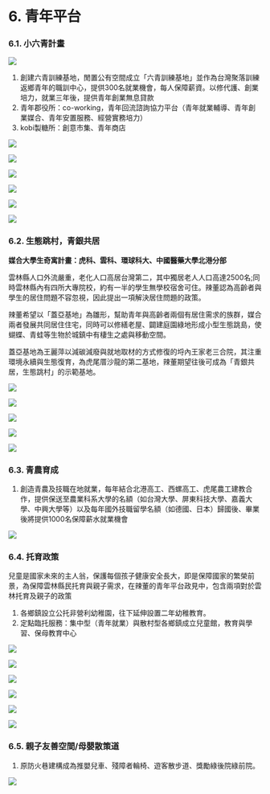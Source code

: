 # 6. 青年平台

### 6.1. 小六青計畫

![](.gitbook/assets/45091043_285793965600360_487478341419401216_n.jpg)

1. 創建六青訓練基地，閒置公有空間成立「六青訓練基地」並作為台灣聚落訓練返鄉青年的職訓中心，提供300名就業機會，每人保障薪資。以修代護、創業培力，就業三年後，提供青年創業無息貸款
2. 青年郡役所：co-working，青年回流諮詢協力平台（青年就業輔導、青年創業媒合、青年安置服務、經營實務培力）
3. kobi製糖所：創意市集、青年商店

![](.gitbook/assets/44966213_285793978933692_1850926953758982144_o.jpg)

![](.gitbook/assets/45114103_285793982267025_2275331338204610560_o.jpg)

![](.gitbook/assets/45102733_285794052267018_6759119685892964352_o.jpg)

![](.gitbook/assets/44994499_285794495600307_6250588321026670592_o.jpg)

![](.gitbook/assets/45148329_285794502266973_763456777898426368_o.jpg)

![](.gitbook/assets/44966243_285794722266951_7151971496825454592_o.jpg)

### 6.2. 生態跳村，青銀共居

**媒合大學生奇寓計畫：虎科、雲科、環球科大、中國醫藥大學北港分部**

雲林縣人口外流嚴重，老化人口高居台灣第二，其中獨居老人人口高達2500名;同時雲林縣內有四所大專院校，約有一半的學生無學校宿舍可住。辣董認為高齡者與學生的居住問題不容忽視，因此提出一項解決居住問題的政策。

辣董希望以「蓋亞基地」為雛形，幫助青年與高齡者兩個有居住需求的族群，媒合兩者發展共同居住住宅，同時可以修繕老屋、闢建庭園綠地形成小型生態跳島，使蝴蝶、青蛙等生物於城鎮中有棲生之處與移動空間。

蓋亞基地為王麗萍以減碳減廢與就地取材的方式修復的埒內王家老三合院，其注重環境永續與生態復育，為虎尾厝沙龍的第二基地，辣董期望往後可成為「青銀共居，生態跳村」的示範基地。

![](.gitbook/assets/45009512_285204925659264_4586586285384138752_o.jpg)

![](.gitbook/assets/44937854_285204892325934_5115995636600143872_o.jpg)

![](.gitbook/assets/44942791_285204902325933_1279213149634953216_o.jpg)

![](.gitbook/assets/44982877_285204972325926_7801459230170415104_o.jpg)

![](.gitbook/assets/45097321_285204985659258_3721783985995513856_o.jpg)

### 6.3. 青農育成

1. 創造青農及技職在地就業，每年結合北港高工、西螺高工、虎尾農工建教合作，提供保送至農業科系大學的名額（如台灣大學、屏東科技大學、嘉義大學、中興大學等）以及每年國外技職留學名額（如德國、日本）歸國後、畢業後將提供1000名保障薪水就業機會

![](.gitbook/assets/44981052_285794748933615_3755670384607756288_o.jpg)

### 6.4. 托育政策

兒童是國家未來的主人翁，保護每個孩子健康安全長大，即是保障國家的繁榮前景，為保障雲林縣民托育與親子需求，在辣董的青年平台政見中，包含兩項對於雲林托育及親子的政策

1. 各鄉鎮設立公托非營利幼稚園，往下延伸設置二年幼稚教育。
2. 定點臨托服務：集中型（青年就業）與散村型各鄉鎮成立兒童館，教育與學習、保母教育中心

![](.gitbook/assets/44944745_285303102316113_3809016455404453888_o.jpg)

![](.gitbook/assets/44948300_285303092316114_3933127249183637504_o.jpg)

![](.gitbook/assets/44984878_285303145649442_5501612411913764864_o.jpg)

![](.gitbook/assets/44940926_285303168982773_8061907958260301824_o.jpg)

![](.gitbook/assets/45111541_285303198982770_6861251379671859200_o.jpg)

![](.gitbook/assets/45005975_285303225649434_3537752106310041600_o.jpg)

### 6.5. 親子友善空間/母嬰散策道

1. 原防火巷建構成為推嬰兒車、殘障者輪椅、遊客散步道、獎勵綠後院綠前院。

![](.gitbook/assets/45027247_285303258982764_4688493034545872896_o.jpg)

